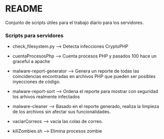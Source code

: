 # README #

Conjunto de scripts útiles para el trabajo diario para los servidores.

### Scripts para servidores ###

* check_filesystem.py       --> Detecta infecciones CryptoPHP
* cuentaProcesosPhp       --> Cuenta procesos PHP y pasados 100 hace un graceful a apache
* malware-report-generator --> Genera un reporte de todas las coincidencias encontradas en archivos PHP que pueden ser posibles inyecciones de código.
* malware-report-sort      --> Ordena el reporte para mostrar con seguridad los arhivos realmente infectados
* malware-cleaner          --> Basado en el reporte generado, realiza la limpieza de los archivos sin afectar sus funcionalidades.       

* vaciarCorreos                 --> vacía las colas de correo.
* killZombies.sh                 --> Elimina procesos zombie
 
